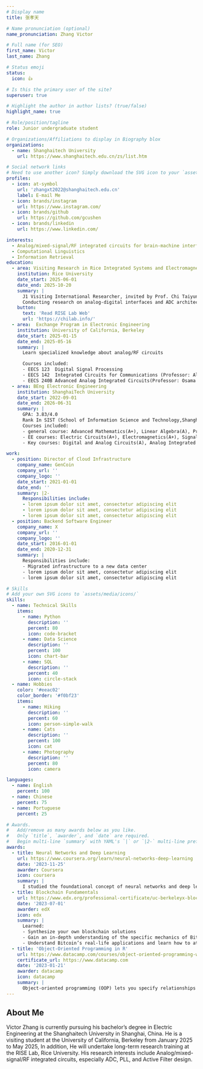 ```yaml
---
# Display name
title: 张孝天

# Name pronunciation (optional)
name_pronunciation: Zhang Victor

# Full name (for SEO)
first_name: Victor
last_name: Zhang

# Status emoji
status:
  icon: 👍

# Is this the primary user of the site?
superuser: true

# Highlight the author in author lists? (true/false)
highlight_name: true

# Role/position/tagline
role: Junior undergraduate student

# Organizations/Affiliations to display in Biography blox
organizations:
  - name: Shanghaitech University
    url: https://www.shanghaitech.edu.cn/zs/list.htm

# Social network links
# Need to use another icon? Simply download the SVG icon to your `assets/media/icons/` folder.
profiles:
  - icon: at-symbol
    url: 'zhangxt2022@shanghaitech.edu.cn'
    label: E-mail Me
  - icon: brands/instagram
    url: https://www.instagram.com/
  - icon: brands/github
    url: https://github.com/gcushen
  - icon: brands/linkedin
    url: https://www.linkedin.com/

interests:
  - Analog/mixed-signal/RF integrated circuits for brain-machine interfaces
  - Computational Linguistics
  - Information Retrieval
education:
  - area: Visiting Research in Rice Integrated Systems and Electromagnetics Lab
    institution: Rice University
    date_start: 2025-06-01
    date_end: 2025-10-20
    summary: |
      J1 Visiting International Researcher, invited by Prof. Chi Taiyun.
      Conducting research on analog-digital interfaces and ADC architecture for brain-computer interfaces and neural recording applications.
    button:
      text: 'Read RISE Lab Web'
      url: 'https://chilab.info/'
  - area:  Exchange Program in Electronic Engineering
    institution: University of California, Berkeley
    date_start: 2025-01-15
    date_end: 2025-05-16
    summary: |
      Learn specialized knowledge about analog/RF circuits

      Courses included:
      - EECS 123  Digital Signal Processing
      - EECS 142  Integrated Circuits for Communications (Professor: Ali Niknejad)
      - EECS 240B Advanced Analog Integrated Circuits(Professor: Osama Shana'a)
  - area: BEng Electronic Engineering
    institution: ShanghaiTech University
    date_start: 2022-09-01
    date_end: 2026-06-31
    summary: |
      GPA: 3.83/4.0
      Rank In SIST (School of Information Science and Technology,Shanghaitech)：14/238
      Courses included:
      - general course: Advanced Mathematics(A+), Linear Algebra(A), Probability and Statistics(A), Introduction to Information Science and Technology(A+)
      - EE courses: Electric Circuits(A+), Electromagnetics(A+), Signals and Systems(A-), Introduction to Programming(A-)
      - Key courses: Digital and Analog Circuits(A), Analog Integrated Circuits(A), Digital Integrated Circuits(A+), Fundamentals of Semiconductor Devices(A)

work:
  - position: Director of Cloud Infrastructure
    company_name: GenCoin
    company_url: ''
    company_logo: ''
    date_start: 2021-01-01
    date_end: ''
    summary: |2-
      Responsibilities include:
      - lorem ipsum dolor sit amet, consectetur adipiscing elit
      - lorem ipsum dolor sit amet, consectetur adipiscing elit
      - lorem ipsum dolor sit amet, consectetur adipiscing elit
  - position: Backend Software Engineer
    company_name: X
    company_url: ''
    company_logo: ''
    date_start: 2016-01-01
    date_end: 2020-12-31
    summary: |
      Responsibilities include:
      - Migrated infrastructure to a new data center
      - lorem ipsum dolor sit amet, consectetur adipiscing elit
      - lorem ipsum dolor sit amet, consectetur adipiscing elit

# Skills
# Add your own SVG icons to `assets/media/icons/`
skills:
  - name: Technical Skills
    items:
      - name: Python
        description: ''
        percent: 80
        icon: code-bracket
      - name: Data Science
        description: ''
        percent: 100
        icon: chart-bar
      - name: SQL
        description: ''
        percent: 40
        icon: circle-stack
  - name: Hobbies
    color: '#eeac02'
    color_border: '#f0bf23'
    items:
      - name: Hiking
        description: ''
        percent: 60
        icon: person-simple-walk
      - name: Cats
        description: ''
        percent: 100
        icon: cat
      - name: Photography
        description: ''
        percent: 80
        icon: camera

languages:
  - name: English
    percent: 100
  - name: Chinese
    percent: 75
  - name: Portuguese
    percent: 25

# Awards.
#   Add/remove as many awards below as you like.
#   Only `title`, `awarder`, and `date` are required.
#   Begin multi-line `summary` with YAML's `|` or `|2-` multi-line prefix and indent 2 spaces below.
awards:
  - title: Neural Networks and Deep Learning
    url: https://www.coursera.org/learn/neural-networks-deep-learning
    date: '2023-11-25'
    awarder: Coursera
    icon: coursera
    summary: |
      I studied the foundational concept of neural networks and deep learning. By the end, I was familiar with the significant technological trends driving the rise of deep learning; build, train, and apply fully connected deep neural networks; implement efficient (vectorized) neural networks; identify key parameters in a neural network’s architecture; and apply deep learning to your own applications.
  - title: Blockchain Fundamentals
    url: https://www.edx.org/professional-certificate/uc-berkeleyx-blockchain-fundamentals
    date: '2023-07-01'
    awarder: edX
    icon: edx
    summary: |
      Learned:
      - Synthesize your own blockchain solutions
      - Gain an in-depth understanding of the specific mechanics of Bitcoin
      - Understand Bitcoin’s real-life applications and learn how to attack and destroy Bitcoin, Ethereum, smart contracts and Dapps, and alternatives to Bitcoin’s Proof-of-Work consensus algorithm
  - title: 'Object-Oriented Programming in R'
    url: https://www.datacamp.com/courses/object-oriented-programming-with-s3-and-r6-in-r
    certificate_url: https://www.datacamp.com
    date: '2023-01-21'
    awarder: datacamp
    icon: datacamp
    summary: |
      Object-oriented programming (OOP) lets you specify relationships between functions and the objects that they can act on, helping you manage complexity in your code. This is an intermediate level course, providing an introduction to OOP, using the S3 and R6 systems. S3 is a great day-to-day R programming tool that simplifies some of the functions that you write. R6 is especially useful for industry-specific analyses, working with web APIs, and building GUIs.
---
```


## About Me

Victor Zhang is currently pursuing his bachelor’s degree in Electric Engineering at the Shanghaitech University in Shanghai, China. He is a visiting student at the University of California, Berkeley from January 2025 to May 2025, In addition, He will undertake long-term research training at the RISE Lab, Rice University. His research interests include Analog/mixed-signal/RF integrated circuits, especially ADC, PLL, and Active Filter design.
